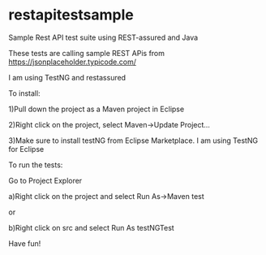 # restapitestsample
Sample Rest API test suite using REST-assured and Java

These tests are calling sample REST APis from https://jsonplaceholder.typicode.com/

I am using TestNG and restassured

To install:

1)Pull down the project as a Maven project in Eclipse

2)Right click on the project, select Maven->Update Project...

3)Make sure to install testNG from Eclipse Marketplace. I am using TestNG for Eclipse

To run the tests:

Go to Project Explorer

  a)Right click on the project and select Run As->Maven test
  
  or
  
  b)Right click on src and select Run As testNGTest
  
  
 Have fun! 
